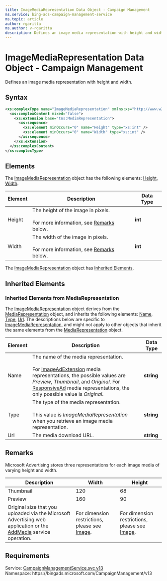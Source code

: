 ```yaml
---
title: ImageMediaRepresentation Data Object - Campaign Management
ms.service: bing-ads-campaign-management-service
ms.topic: article
author: rgaritta
ms.author: v-rgaritta
description: Defines an image media representation with height and width.
---
```

# ImageMediaRepresentation Data Object - Campaign Management
Defines an image media representation with height and width.

## Syntax
```xml
<xs:complexType name="ImageMediaRepresentation" xmlns:xs="http://www.w3.org/2001/XMLSchema">
  <xs:complexContent mixed="false">
    <xs:extension base="tns:MediaRepresentation">
      <xs:sequence>
        <xs:element minOccurs="0" name="Height" type="xs:int" />
        <xs:element minOccurs="0" name="Width" type="xs:int" />
      </xs:sequence>
    </xs:extension>
  </xs:complexContent>
</xs:complexType>
```

## <a name="elements"></a>Elements

The [ImageMediaRepresentation](imagemediarepresentation.md) object has the following elements: [Height](#height), [Width](#width).

|Element|Description|Data Type|
|-----------|---------------|-------------|
|<a name="height"></a>Height|The height of the image in pixels.<br/><br/>For more information, see [Remarks](#remarks) below.|**int**|
|<a name="width"></a>Width|The width of the image in pixels.<br/><br/>For more information, see [Remarks](#remarks) below.|**int**|

The [ImageMediaRepresentation](imagemediarepresentation.md) object has [Inherited Elements](#inheritedelements).

## <a name="inheritedelements"></a>Inherited Elements

### <a name="inheritedelementsmediarepresentation"></a>Inherited Elements from MediaRepresentation
The [ImageMediaRepresentation](imagemediarepresentation.md) object derives from the [MediaRepresentation](mediarepresentation.md) object, and inherits the following elements: [Name](#name), [Type](#type), [Url](#url). The descriptions below are specific to [ImageMediaRepresentation](imagemediarepresentation.md), and might not apply to other objects that inherit the same elements from the [MediaRepresentation](mediarepresentation.md) object.  

|Element|Description|Data Type|
|-----------|---------------|-------------|
|<a name="name"></a>Name|The name of the media representation.<br/><br/>For [ImageAdExtension](imageadextension.md) media representations, the possible values are *Preview*, *Thumbnail*, and *Original*. For [ResponsiveAd](responsivead.md) media representations, the only possible value is *Original*.|**string**|
|<a name="type"></a>Type|The type of the media representation.<br/><br/>This value is *ImageMediaRepresentation* when you retrieve an image media representation. |**string**|
|<a name="url"></a>Url|The media download URL.|**string**|

## <a name="remarks"></a>Remarks
Microsoft Advertising stores three representations for each image media of varying height and width.

|Description|Width|Height|
|---------------|---------|----------|
|Thumbnail|120|68|
|Preview|160|90|
|Original size that you uploaded via the Microsoft Advertising web application or the [AddMedia](addmedia.md) service operation.|For dimension restrictions, please see [Image](image.md).|For dimension restrictions, please see [Image](image.md).|

## Requirements
Service: [CampaignManagementService.svc v13](https://campaign.api.bingads.microsoft.com/Api/Advertiser/CampaignManagement/v13/CampaignManagementService.svc)  
Namespace: https\://bingads.microsoft.com/CampaignManagement/v13  

